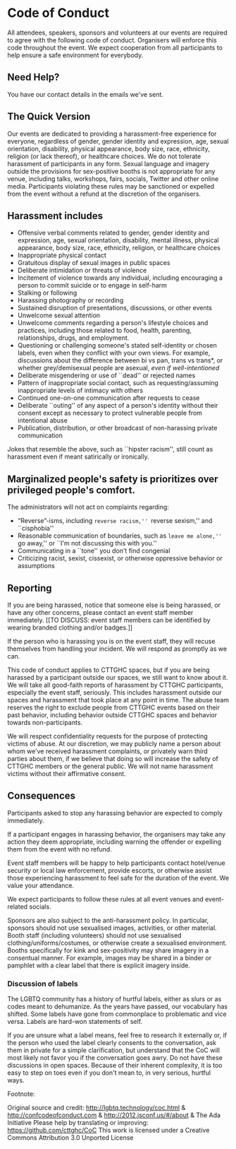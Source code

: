 # Code of Conduct

All attendees, speakers, sponsors and volunteers at our events are required to agree with the following code of conduct.
Organisers will enforce this code throughout the event.
We expect cooperation from all participants to help ensure a safe environment for everybody.


## Need Help?

You have our contact details in the emails we've sent.


## The Quick Version

Our events are dedicated to providing a harassment-free experience for everyone, regardless of gender, gender identity and expression, age, sexual orientation, disability, physical appearance, body size, race, ethnicity, religion (or lack thereof), or healthcare choices.
We do not tolerate harassment of participants in any form.
Sexual language and imagery outside the provisions for sex-positive booths is not appropriate for any venue, including talks, workshops, fairs, socials, Twitter and other online media.
Participants violating these rules may be sanctioned or expelled from the event without a refund at the discretion of the organisers.


## Harassment includes

  * Offensive verbal comments related to gender, gender identity and expression, age, sexual orientation, disability, mental illness, physical appearance, body size, race, ethnicity, religion, or healthcare choices
  * Inappropriate physical contact
  * Gratuitous display of sexual images in public spaces
  * Deliberate intimidation or threats of violence
  * Incitement of violence towards any individual, including encouraging a person to commit suicide or to engage in self-harm
  * Stalking or following
  * Harassing photography or recording
  * Sustained disruption of presentations, discussions, or other events
  * Unwelcome sexual attention
  * Unwelcome comments regarding a person's lifestyle choices and practices, including those related to food, health, parenting, relationships, drugs, and employment.
  * Questioning or challenging someone's stated self-identity or chosen labels, even when they conflict with your own views.
    For example, discussions about the difference between bi vs pan, trans vs trans*, or whether grey/demisexual people are asexual, *even if well-intentioned*
  * Deliberate misgendering or use of ``dead'' or rejected names
  * Pattern of inappropriate social contact, such as requesting/assuming inappropriate levels of intimacy with others
  * Continued one-on-one communication after requests to cease
  * Deliberate ``outing'' of any aspect of a person's identity without their consent except as necessary to protect vulnerable people from intentional abuse
  * Publication, distribution, or other broadcast of non-harassing private communication

Jokes that resemble the above, such as ``hipster racism'', still count as harassment even if meant satirically or ironically.

## Marginalized people's safety is prioritizes over privileged people's comfort.

The administrators will not act on complaints regarding:

  * “Reverse”-isms, including ``reverse racism,'' ``reverse sexism,'' and ``cisphobia''
  * Reasonable communication of boundaries, such as ``leave me alone,'' ``go away,'' or ``I'm not discussing this with you.''
  * Communicating in a ``tone'' you don't find congenial
  * Criticizing racist, sexist, cissexist, or otherwise oppressive behavior or assumptions


## Reporting

If you are being harassed, notice that someone else is being harassed, or have any other concerns, please contact an event staff member immediately.
[[TO DISCUSS: event staff members can be identified by wearing branded clothing and/or badges.]]
 
If the person who is harassing you is on the event staff, they will recuse themselves from handling your incident.
We will respond as promptly as we can.

This code of conduct applies to CTTGHC spaces, but if you are being harassed by a participant outside our spaces, we still want to know about it.
We will take all good-faith reports of harassment by CTTGHC participants, especially the event staff, seriously.
This includes harassment outside our spaces and harassment that took place at any point in time.
The abuse team reserves the right to exclude people from CTTGHC events based on their past behavior, including behavior outside CTTGHC spaces and behavior towards non-participants.

We will respect confidentiality requests for the purpose of protecting victims of abuse.
At our discretion, we may publicly name a person about whom we’ve received harassment complaints, or privately warn third parties about them, if we believe that doing so will increase the safety of CTTGHC members or the general public.
We will not name harassment victims without their affirmative consent.

## Consequences

Participants asked to stop any harassing behavior are expected to comply immediately.

If a participant engages in harassing behavior, the organisers may take any action they deem appropriate, including warning the offender or expelling them from the event with no refund.

Event staff members will be happy to help participants contact hotel/venue security or local law enforcement, provide escorts, or otherwise assist those experiencing harassment to feel safe for the duration of the event.
We value your attendance.

We expect participants to follow these rules at all event venues and event-related socials.

Sponsors are also subject to the anti-harassment policy.
In particular, sponsors should not use sexualised images, activities, or other material.
Booth staff (including volunteers) should not use sexualised clothing/uniforms/costumes, or otherwise create a sexualised environment.
Booths specifically for kink and sex-positivity may share imagery in a consentual manner. For example, images may be shared in a binder or pamphlet with a clear label that there is explicit imagery inside.

### Discussion of labels

The LGBTQ community has a history of hurtful labels, either as slurs or as codes meant to dehumanize.
As the years have passed, our vocabulary has shifted.
Some labels have gone from commonplace to problematic and vice versa.
Labels are hard-won statements of self.

If you are unsure what a label means, feel free to research it externally or, if the person who used the label clearly consents to the conversation, ask them in private for a simple clarification, but understand that the CoC will most likely not favor you if the conversation goes awry.
Do not have these discussions in open spaces.
Because of their inherent complexity, it is too easy to step on toes even if you don't mean to, in very serious, hurtful ways.


Footnote:

Original source and credit: http://lgbtq.technology/coc.html & http://confcodeofconduct.com & http://2012.jsconf.us/#/about & The Ada Initiative
Please help by translating or improving: https://github.com/cttghc/CoC
This work is licensed under a Creative Commons Attribution 3.0 Unported License
